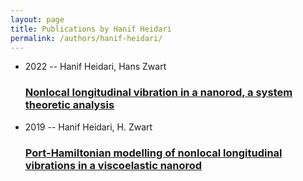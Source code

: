 ```yaml
---
layout: page
title: Publications by Hanif Heidari
permalink: /authors/hanif-heidari/
---
```


<ul class="post-list">
<li><span class='post-meta'>2022 -- Hanif Heidari, Hans Zwart</span><h3><a class='post-link' href='../../nonlocal-longitudinal-vibration-in-a-nanorod-a-system-theoretic-analysis'>Nonlocal longitudinal vibration in a nanorod, a system theoretic analysis</a></h3></li>
<li><span class='post-meta'>2019 -- Hanif Heidari, H. Zwart</span><h3><a class='post-link' href='../../port-hamiltonian-modelling-of-nonlocal-longitudinal-vibrations-in-a-viscoelastic-nanorod'>Port-Hamiltonian modelling of nonlocal longitudinal vibrations in a viscoelastic nanorod</a></h3></li>

</ul>

